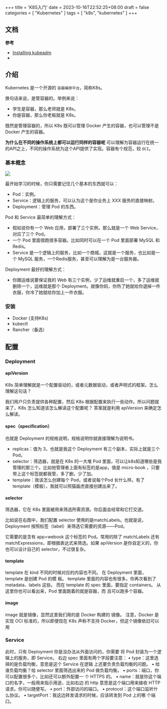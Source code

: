 +++
title = 'K8S入门'
date = 2023-10-16T22:52:25+08:00
draft = false
categories = [ "Kubernetes" ]
tags = [ "k8s", "kubernetes" ]
+++

## 文档

**参考**
- [Installing kubeadm](https://kubernetes.io/docs/setup/production-environment/tools/kubeadm/install-kubeadm/)
- [](https://kubernetes.io/docs/home/)

## 介绍

Kubernetes 是一个开源的 `容器编排平台`，简称K8s。

换句话来说，是管容器的。举例来说：
- 学生是容器，那么老师就是 K8s。
- 你是容器，那么你老板就是 K8s。

既然是管理容器的，所以 K8s 既可以管理 Docker 产生的容器，也可以管理不是 Docker 产生的容器。

**为什么在不同的操作系统上都可以运行同样的容器呢**
可以理解为容器运行在统一的API之上，不同的操作系统为这个API提供了实现。容器有个规范，较 `OCI`。

### 基本概念

![](/images/k8s/10.png)

最开始学习的时候，你只需要记住几个基本的东西就可以：
- Pod：实例。
- Service：逻辑上的服务，可以认为这个是你业务上 XXX 服务的直接映射。
- Deployment：管理 Pod 的东西。

Pod 和 Service 最简单的理解方式：
- 假如说你有一个 Web 应用，部署了三个实例，那么就是一个 Web Service，对应了三个 Pod。
- 一个 Pod 里面很跑很多容器。比如同时可以在一个 Pod 里面部署 MySQL 和 Redis。
- Service 是一个逻辑上的服务，比如一个商城，这就是一个服务，也比如是一个 MySQL 服务，一个Redis服务，甚至可以理解为是一台服务器。

Deployment 最好的理解方式：
- 你跟运维说要保证我的 Web 有三个实例，少了运维就重启一个，多了运维就删除一个，运维就是那个 Deployment。就像你妈，你热了她就给你退掉一件衣服，你冷了她就给你加上一件衣服。

### 安装

- Docker (支持K8s)
- kubectl
- Rancher（备选）

## 配置

### Deployment

#### apiVersion

K8s 简单理解就是一个配置驱动的，或者元数据驱动，或者声明式的框架。怎么理解这句话？

我们用户只负责提供各种配置，然后 K8s 根据配置来执行一些动作。所以问题就来了，K8s 怎么知道该怎么解读这个配置呢？
答案就是利用 apiVersion 来确定怎么解读。

#### spec（specification）

也就是 Deployment 的规格说明，规格说明你就直接理解为说明书。

- replicas：值为 3，也就是我这个 Deployment 有三个副本，实际上就是三个 Pod。
- selector：筛选器，就是在 K8s 的一大堆 Pod 里面，可以让k8s知道哪些是我管理的那三个。比如他管理者上面有标签的是app，值是  micro-book ，只要带上这个标签就都我管，多了删，少了加。
- template：我该怎么创建每个 Pod，或者说每个Pod 长什么样。有了 template（模板），我就可以照猫画虎直接创建出来了。

#### selector

筛选器，它在 K8s 里面被用来筛选所需资源。你后面会经常和它打交道。

比如说在右图中，我们配置 selector 使用的是matchLabels。也就是说，Deployment 按照标签（label）来筛选它需要的资源——Pod。

它需要的是含有 app=webook 这个标签的 Pod。常用的除了 matchLabels 还有 matchExpressions，即根据表达式来筛选。如果 apiVersion 是你自定义的，你也可以设计自己的 selector，不过很复杂。

#### template

template 在 kind 不同的时候对应的内容也不同。
在 Deployment 里面，template 是创建 Pod 的模
板。
template 里面的内容也有很多。你再次看到了
metadata、labels 这些。
而在 template 的 spec 里面，要指定 containers。
从这里你也可以看出来，Pod 里面跑着的就是容器，而
且可以跑多个容器。

#### image

image 就是镜像，显然这里我们用的是 Docker 构建的
镜像。
注意，Docker 是实现 OCI 标准的，所以即便现在 K8s
声称不支持 Docker，但这个镜像依旧可以用

### Service

此时，只有 Deployment 你是没办法从外面访问的，你需要
将 Pod 封装为一个逻辑上的服务，即 Service。
右边 spec 里面有两个字段要注意：
• type：这里选择的是负载均衡，意思是这个 Service 在逻辑
上还要负责负载均衡的问题。
• 给谁负载均衡？给 selector 里面筛选出来的 Pod 做负载均衡。
• ports：端口，你可以配置很多个，比如还可以额外配置一
个 HTTPS 的。
• name：就是你这个端口的名字，一般用来指示用途，比如右边
的 http 意思是这个端口用来接收 HTTP 请求。你可以随便写。
• port：外部访问的端口。
• protocol：这个端口监听什么协议。
• targetPort：我这边转发请求的时候，应该转发到 Pod 上的哪
个端口。